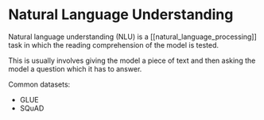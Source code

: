 # Natural Language Understanding

Natural language understanding (NLU) is a [[natural_language_processing]] task in which the reading comprehension of the model is tested.

This is usually involves giving the model a piece of text and then asking the model a question which it has to answer.

Common datasets:

- GLUE
- SQuAD
